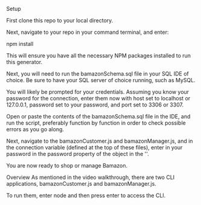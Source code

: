 Setup

First clone this repo to your local directory.

Next, navigate to your repo in your command terminal, and enter:

npm install

This will ensure you have all the necessary NPM packages installed to run this generator.

Next, you will need to run the bamazonSchema.sql file in your SQL IDE of choice. Be sure to have your SQL server of choice running, such as MySQL.

You will likely be prompted for your credentials. Assuming you know your password for the connection, enter them now with host set to localhost or 127.0.0.1, password set to your password, and port set to 3306 or 3307.

Open or paste the contents of the bamazonSchema.sql file in the IDE, and run the script, preferably function by function in order to check possible errors as you go along.

Next, navigate to the bamazonCustomer.js and bamazonManager.js, and in the connection variable (defined at the top of these files), enter in your password in the password property of the object in the ''.

You are now ready to shop or manage Bamazon.

Overview
As mentioned in the video walkthrough, there are two CLI applications, bamazonCustomer.js and bamazonManager.js.

To run them, enter node <your app of choice> and then press enter to access the CLI.
